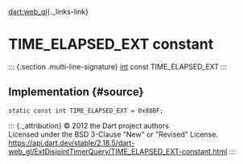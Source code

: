 [dart:web\_gl](../../dart-web_gl/dart-web_gl-library){._links-link}

TIME\_ELAPSED\_EXT constant
===========================

::: {.section .multi-line-signature}
[int](../../dart-core/int-class) const TIME\_ELAPSED\_EXT
:::

Implementation {#source}
--------------

``` {.language-dart data-language="dart"}
static const int TIME_ELAPSED_EXT = 0x88BF;
```

::: {._attribution}
© 2012 the Dart project authors\
Licensed under the BSD 3-Clause \"New\" or \"Revised\" License.\
<https://api.dart.dev/stable/2.18.5/dart-web_gl/ExtDisjointTimerQuery/TIME_ELAPSED_EXT-constant.html>
:::
